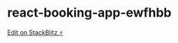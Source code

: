 # react-booking-app-ewfhbb

[Edit on StackBlitz ⚡️](https://stackblitz.com/edit/react-booking-app-ewfhbb)